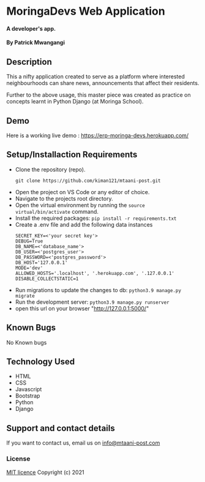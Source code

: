 # MoringaDevs Web Application

#### A developer's app.

#### By **Patrick Mwangangi**

## Description

This a nifty application created to serve as a platform where interested neighbourhoods can share news, announcements that affect their residents.

Further to the above usage, this master piece was created as practice on concepts learnt in Python Django (at Moringa School).

## Demo

Here is a working live demo : https://erp-moringa-devs.herokuapp.com/

## Setup/Installaction Requirements

- Clone the repository (repo).
  ```
  git clone https://github.com/kiman121/mtaani-post.git
  ```
- Open the project on VS Code or any editor of choice.
- Navigate to the projects root directory.
- Open the virtual environment by running the `source virtual/bin/activate` command.
- Install the required packages: `pip install -r requirements.txt`
- Create a .env file and add the following data instances
  ```
  SECRET_KEY=<'your secret key'>
  DEBUG=True
  DB_NAME=<'database_name'>
  DB_USER=<'postgres_user'>
  DB_PASSWORD=<'postgres_password'>
  DB_HOST='127.0.0.1'
  MODE='dev'
  ALLOWED_HOSTS='.localhost', '.herokuapp.com', '.127.0.0.1'
  DISABLE_COLLECTSTATIC=1
  ```
- Run migrations to update the changes to db: `python3.9 manage.py migrate`
- Run the development server: `python3.9 manage.py runserver`
- open this url on your browser "http://127.0.0.1:5000/"

## Known Bugs

No Known bugs

## Technology Used

- HTML
- CSS
- Javascript
- Bootstrap
- Python
- Django

## Support and contact details

If you want to contact us, email us on info@mtaani-post.com

### License

[MIT licence](https://github.com/kiman121/mtaani-post/blob/master/LICENCE)
Copyright (c) 2021
